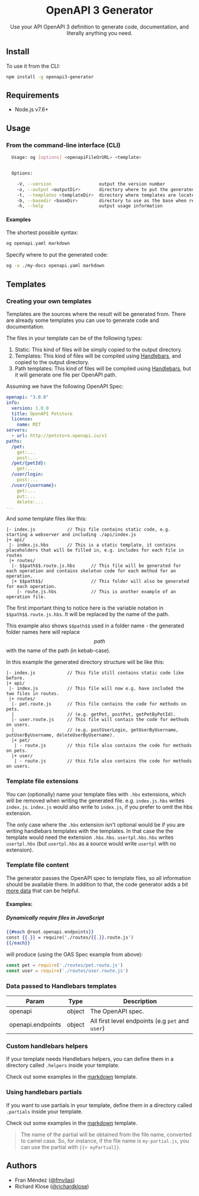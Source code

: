 <h1 align="center">OpenAPI 3 Generator</h1>
<p align="center">
  Use your API OpenAPI 3 definition to generate code, documentation, and literally anything you need.
</p>

## Install

To use it from the CLI:

```bash
npm install -g openapi3-generator
```

## Requirements

* Node.js v7.6+

## Usage

### From the command-line interface (CLI)

```bash
  Usage: og [options] <openapiFileOrURL> <template>


  Options:

    -V, --version                  output the version number
    -o, --output <outputDir>       directory where to put the generated files (defaults to current directory)
    -t, --templates <templateDir>  directory where templates are located (defaults to internal templates directory)
    -b, --basedir <baseDir>        directory to use as the base when resolving local file references (defaults to OpenAPI file directory)
    -h, --help                     output usage information
```

#### Examples

The shortest possible syntax:
```bash
og openapi.yaml markdown
```

Specify where to put the generated code:
```bash
og -o ./my-docs openapi.yaml markdown
```

## Templates

### Creating your own templates
Templates are the sources where the result will be generated from. There are already some templates
you can use to generate code and documentation.

The files in your template can be of the following types:
1. Static: This kind of files will be simply copied to the output directory.
2. Templates: This kind of files will be compiled using [Handlebars](http://handlebarsjs.com/), and copied to the output directory.
3. Path templates: This kind of files will be compiled using [Handlebars](http://handlebarsjs.com/), but it will generate one file per OpenAPI path.

Assuming we have the following OpenAPI Spec:
```yaml
openapi: "3.0.0"
info:
  version: 1.0.0
  title: OpenAPI Petstore
  license:
    name: MIT
servers:
  - url: http://petstore.openapi.io/v1
paths:
  /pet:
    get:...
    post:...
  /pet/{petId}:
    get:...
  /user/login:
    post:...
  /user/{username}:
    get:...
    put:...
    delete:...
...
```
And some template files like this:
```
|- index.js            // This file contains static code, e.g. starting a webserver and including ./api/index.js
|+ api/
 |- index.js.hbs       // This is a static template, it contains placeholders that will be filled in, e.g. includes for each file in routes
 |+ routes/
  |- $$path$$.route.js.hbs      // This file will be generated for each operation and contains skeleton code for each method for an operation.
  |+ $$path$$/                  // This folder will also be generated for each operation.
    |- route.js.hbs             // This is another example of an operation file.
```
The first important thing to notice here is the variable notation in `$$path$$.route.js.hbs`. It will be replaced by the name of the path.

This example also shows `$$path$$` used in a folder name - the generated folder names here will replace $$path$$ with
the name of the path (in kebab-case).

In this example the generated directory structure will be like this:
```
|- index.js            // This file still contains static code like before.
|+ api/
 |- index.js           // This file will now e.g. have included the two files in routes.
 |+ routes/
  |- pet.route.js      // This file contains the code for methods on pets.
  |                    // (e.g. getPet, postPet, getPetByPetId).
  |- user.route.js     // This file will contain the code for methods on users.
  |                    // (e.g. postUserLogin, getUserByUsername, putUserByUsername, deleteUserByUsername).
  |+ pet/
   | - route.js        // this file also contains the code for methods on pets.
  |+ user/
   | - route.js        // this file also contains the code for methods on users.
```

### Template file extensions
You can (optionally) name your template files with `.hbs` extensions, which will be removed when writing the generated
file. e.g. `index.js.hbs` writes `index.js`. `index.js` would also write to `index.js`, if you prefer to omit the hbs
extension.

The only case where the `.hbs` extension isn't optional would be if you are writing handlebars templates with the
templates. In that case the the template would need the extension `.hbs.hbs`. `usertpl.hbs.hbs` writes `usertpl.hbs`
(but `usertpl.hbs` as a source would write `usertpl` with no extension).

### Template file content
The generator passes the OpenAPI spec to template files, so all information should be available there.
In addition to that, the code generator adds a bit [more data](#data-passed-to-handlebars-templates) that can be helpful.

#### Examples:
##### Dynamically require files in JavaScript
```mustache
{{#each @root.openapi.endpoints}}
const {{.}} = require('./routes/{{.}}.route.js')
{{/each}}
```
will produce (using the OAS Spec example from above):
```js
const pet = require('./routes/pet.route.js')
const user = require('./routes/user.route.js')
```

### Data passed to Handlebars templates
| Param | Type | Description |
| --- | --- | --- |
|openapi|object|The OpenAPI spec.|
|openapi.endpoints| object | All first level endpoints (e.g  `pet` and `user`) |

### Custom handlebars helpers
If your template needs Handlebars helpers, you can define them in a directory called `.helpers` inside your template.

Check out some examples in the [markdown](./templates/markdown/.helpers) template.

### Using handlebars partials
If you want to use partials in your template, define them in a directory called `.partials` inside your template.

Check out some examples in the [markdown](./templates/markdown/.partials) template.

> The name of the partial will be obtained from the file name, converted to camel case. So, for instance, if the file name is `my-partial.js`, you can use the partial with `{{> myPartial}}`.

## Authors

* Fran Méndez ([@fmvilas](http://twitter.com/fmvilas))
* Richard Klose ([@richardklose](http://github.com/richardklose))
